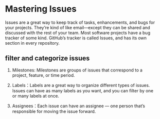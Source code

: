 # Mastering Issues

Issues are a great way to keep track of tasks, enhancements, and bugs for your projects. They’re kind of like email—except they can be shared and discussed with the rest of your team. Most software projects have a bug tracker of some kind. GitHub’s tracker is called Issues, and has its own section in every repository.

## filter and categorize issues

1. Milestones: Milestones are groups of issues that correspond to a project, feature, or time period.

2. Labels：Labels are a great way to organize different types of issues. Issues can have as many labels as you want, and you can filter by one or many labels at once.

3. Assignees：Each issue can have an assignee — one person that’s responsible for moving the issue forward.